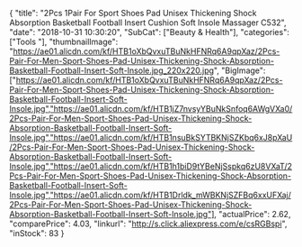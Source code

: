 {
	"title": "2Pcs 1Pair For Sport Shoes Pad Unisex Thickening Shock Absorption Basketball Football Insert Cushion Soft Insole Massager C532",
	"date": "2018-10-31 10:30:20",
	"SubCat": ["Beauty & Health"],
	"categories": ["Tools "],
	"thumbnailImage": "https://ae01.alicdn.com/kf/HTB1oXbQvxuTBuNkHFNRq6A9qpXaz/2Pcs-Pair-For-Men-Sport-Shoes-Pad-Unisex-Thickening-Shock-Absorption-Basketball-Football-Insert-Soft-Insole.jpg_220x220.jpg",
	"BigImage": ["https://ae01.alicdn.com/kf/HTB1oXbQvxuTBuNkHFNRq6A9qpXaz/2Pcs-Pair-For-Men-Sport-Shoes-Pad-Unisex-Thickening-Shock-Absorption-Basketball-Football-Insert-Soft-Insole.jpg","https://ae01.alicdn.com/kf/HTB1jZ7nvsyYBuNkSnfoq6AWgVXa0/2Pcs-Pair-For-Men-Sport-Shoes-Pad-Unisex-Thickening-Shock-Absorption-Basketball-Football-Insert-Soft-Insole.jpg","https://ae01.alicdn.com/kf/HTB1nsuBkSYTBKNjSZKbq6xJ8pXaU/2Pcs-Pair-For-Men-Sport-Shoes-Pad-Unisex-Thickening-Shock-Absorption-Basketball-Football-Insert-Soft-Insole.jpg","https://ae01.alicdn.com/kf/HTB1h1biD9tYBeNjSspkq6zU8VXaT/2Pcs-Pair-For-Men-Sport-Shoes-Pad-Unisex-Thickening-Shock-Absorption-Basketball-Football-Insert-Soft-Insole.jpg","https://ae01.alicdn.com/kf/HTB1Drldk_mWBKNjSZFBq6xxUFXaj/2Pcs-Pair-For-Men-Sport-Shoes-Pad-Unisex-Thickening-Shock-Absorption-Basketball-Football-Insert-Soft-Insole.jpg"],
	"actualPrice": 2.62,
	"comparePrice": 4.03,
	"linkurl": "http://s.click.aliexpress.com/e/csRGBspi",
	"inStock": 83
}

